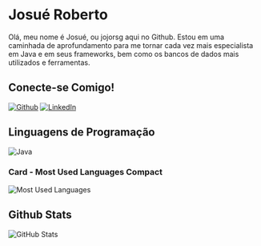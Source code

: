 # Josué Roberto
Olá, meu nome é Josué, ou jojorsg aqui no Github. Estou em uma caminhada de aprofundamento para me tornar cada vez mais especialista em Java e em seus frameworks, bem como os bancos de dados mais utilizados e ferramentas.

## Conecte-se Comigo!
[![Github](https://img.shields.io/badge/Github-357?style=for-the-badge&logo=Github&logoColor=fffff)](https://github.com/jojorsg)
[![LinkedIn](https://img.shields.io/badge/LinkedIn-357?style=for-the-badge&logo=linkedin&logoColor=ffff)](www.linkedin.com/in/josué-roberto-santana)

## Linguagens de Programação
  <tbody align="left">
    <tr>
      <td>
        <img align="center" alt="Java" src="https://img.shields.io/badge/Java-000?style=for-the-badge&logo=java">
      </td>
    </tr>
  </tbody>
  <tfoot></tfoot>

### Card - Most Used Languages Compact
![Most Used Languages](https://github-readme-stats-git-masterrstaa-rickstaa.vercel.app/api/top-langs/?username=jojorsg&layout=compact&bg_color=000&border_color=30A3DC&title_color=E94D5F&text_color=FFF)

## Github Stats
![GitHub Stats](https://github-readme-stats.vercel.app/api?username=AgenteDeveloper&theme=transparent&bg_color=000&border_color=000&show_icons=true&icon_color=30A3DC&title_color=E94D5F&text_color=FFFF00&hide_title=true&hide=stars)
